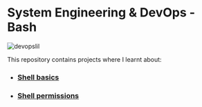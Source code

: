 # System Engineering & DevOps - Bash

![devopslil](https://user-images.githubusercontent.com/69214737/205669481-da250f59-94d5-4760-8d38-7e2ac9376155.jpg)

This repository contains projects where I learnt about:
- ### [Shell basics](https://github.com/hebamuh68/alx-system_engineering-devops/tree/main/0x00-shell_basics)
- ### [Shell permissions](https://github.com/hebamuh68/alx-system_engineering-devops/tree/main/0x01-shell_permissions)
